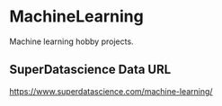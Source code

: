 # MachineLearning
Machine learning hobby projects.

## SuperDatascience Data URL
https://www.superdatascience.com/machine-learning/